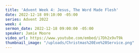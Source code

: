 ```yaml
---
title: 'Advent Week 4: Jesus, The Word Made Flesh'
date: 2022-12-18 09:10:00 -05:00
series: Advent 2022
week: 4
sermon_date: 2022-12-18 09:00:00 -05:00
speaker: Jamie Moore
video_url: https://www.youtube.com/embed/i7Dh2x9vT9k
thumbnail_image: "/uploads/Christmas%20Eve%20Service.png"
---
```


